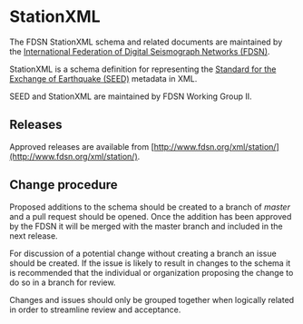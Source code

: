 # StationXML
The FDSN StationXML schema and related documents are maintained
by the [International Federation of Digital Seismograph Networks (FDSN)](http://www.fdsn.org/).

StationXML is a schema definition for representing the [Standard for the Exchange of Earthquake (SEED)](http://www.fdsn.org/seed_manual/SEEDManual_V2.4.pdf) metadata in XML.

SEED and StationXML are maintained by FDSN Working Group II.

## Releases

Approved releases are available from [http://www.fdsn.org/xml/station/](http://www.fdsn.org/xml/station/).

## Change procedure

Proposed additions to the schema should be created to a branch of
*master* and a pull request should be opened.  Once the addition
has been approved by the FDSN it will be merged with the master
branch and included in the next release.

For discussion of a potential change without creating a branch
an issue should be created.  If the issue is likely to result in 
changes to the schema it is recommended that the individual or
organization proposing the change to do so in a branch for review.

Changes and issues should only be grouped together when logically
related in order to streamline review and acceptance.
